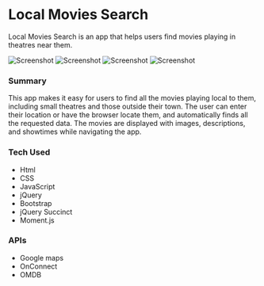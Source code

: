 # Local Movies Search
Local Movies Search is an app that helps users find movies playing in theatres near them.

![Screenshot](https://github.com/amcavinue/local-movies-search/blob/master/screenshot-1.jpg)
![Screenshot](https://github.com/amcavinue/local-movies-search/blob/master/screenshot-2.jpg)
![Screenshot](https://github.com/amcavinue/local-movies-search/blob/master/screenshot-3.jpg)
![Screenshot](https://github.com/amcavinue/local-movies-search/blob/master/screenshot-4.jpg)

### Summary
This app makes it easy for users to find all the movies playing local to them, including small theatres and those outside their town. The user can enter their location or have the browser locate them, and automatically finds all the requested data. The movies are displayed with images, descriptions, and showtimes while navigating the app.

### Tech Used
* Html
* CSS
* JavaScript
* jQuery
* Bootstrap
* jQuery Succinct
* Moment.js

### APIs
* Google maps
* OnConnect
* OMDB

